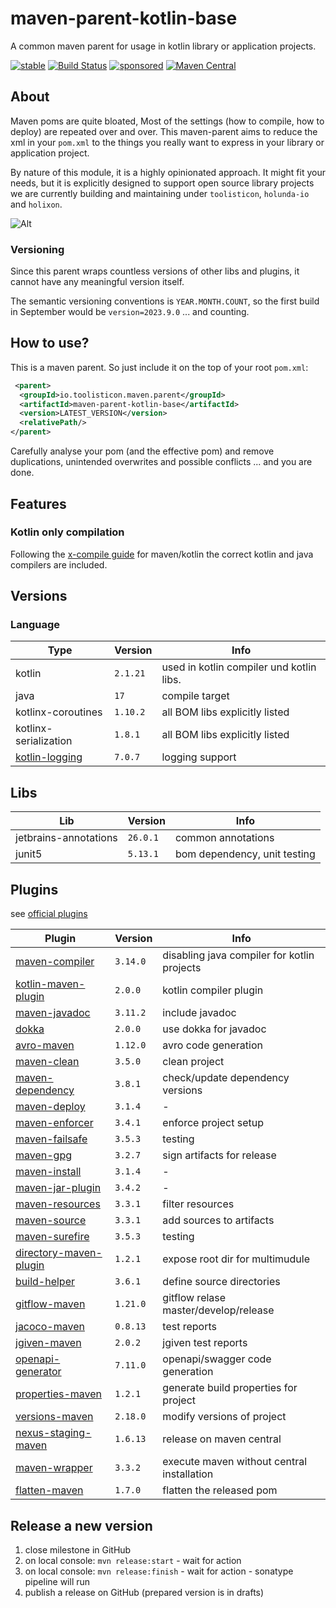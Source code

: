 # maven-parent-kotlin-base

A common maven parent for usage in kotlin library or application projects.

[![stable](https://img.shields.io/badge/lifecycle-STABLE-green.svg)](https://github.com/holisticon#open-source-lifecycle)
[![Build Status](https://github.com/toolisticon/maven-parent-kotlin-base/workflows/Development%20branches/badge.svg)](https://github.com/toolisticon/maven-parent-kotlin-base/actions)
[![sponsored](https://img.shields.io/badge/sponsoredBy-Holisticon-RED.svg)](https://holisticon.de/)
[![Maven Central](https://maven-badges.herokuapp.com/maven-central/io.toolisticon.maven.parent/maven-parent-kotlin-base/badge.svg)](https://maven-badges.herokuapp.com/maven-central/io.toolisticon.maven.parent/maven-parent-kotlin-base)

## About

Maven poms are quite bloated, Most of the settings (how to compile, how to deploy) are repeated over and over.
This maven-parent aims to reduce the xml in your `pom.xml` to the things you really want to express in your library or application project.

By nature of this module, it is a highly opinionated approach. It might fit your needs, but it is explicitly designed to support open source library
projects we are currently building and maintaining under `toolisticon`, `holunda-io` and `holixon`.

![Alt](https://repobeats.axiom.co/api/embed/e8f5fb21acc9cb5a90b05b63164ce38fbd473b48.svg "Repobeats analytics image")

### Versioning

Since this parent wraps countless versions of other libs and plugins, it cannot have any meaningful version itself.

The semantic versioning conventions is `YEAR.MONTH.COUNT`, so the first build in September would be `version=2023.9.0` ... and counting.

## How to use?

This is a maven parent. So just include it on the top of your root `pom.xml`:

```xml
 <parent>
  <groupId>io.toolisticon.maven.parent</groupId>
  <artifactId>maven-parent-kotlin-base</artifactId>
  <version>LATEST_VERSION</version>
  <relativePath/>
</parent>
```

Carefully analyse your pom (and the effective pom) and remove duplications, unintended overwrites and possible conflicts ... and you are done.

## Features

### Kotlin only compilation

Following the [x-compile guide](https://kotlinlang.org/docs/maven.html#compile-kotlin-and-java-sources) for maven/kotlin the correct kotlin and java compilers
are included.

## Versions

### Language

| Type                  | Version  | Info                                      |
|-----------------------|----------|-------------------------------------------|
| kotlin                | `2.1.21` | used in kotlin compiler und kotlin libs.  |
| java                  | `17`     | compile target                            |
| kotlinx-coroutines    | `1.10.2` | all BOM libs explicitly listed            |
| kotlinx-serialization | `1.8.1`  | all BOM libs explicitly listed            |
| [kotlin-logging](https://github.com/oshai/kotlin-logging)    | `7.0.7`  | logging support                           |

## Libs

| Lib    | Version  | Info                                 |
|--------|----------|--------------------------------------|
| jetbrains-annotations | `26.0.1` | common annotations  |
| junit5 | `5.13.1` | bom dependency, unit testing       |

## Plugins

see [official plugins](https://maven.apache.org/plugins/index.html)

| Plugin                                                                                                                    | Version  | Info                                        |
|---------------------------------------------------------------------------------------------------------------------------|----------|---------------------------------------------|
| [maven-compiler](https://maven.apache.org/plugins/maven-compiler-plugin/)                                                 | `3.14.0` | disabling java compiler for kotlin projects |
| [kotlin-maven-plugin](https://kotlinlang.org/docs/maven.html)                                                             | `2.0.0`  | kotlin compiler plugin                      |
| [maven-javadoc](https://maven.apache.org/plugins/maven-javadoc-plugin/)                                                   | `3.11.2` | include javadoc                             |
| [dokka](https://kotlinlang.org/docs/dokka-maven.html#apply-dokka)                                                         | `2.0.0`  | use dokka for javadoc                       |
| [avro-maven](https://avro.apache.org/docs/1.11.1/getting-started-java/)                                                   | `1.12.0` | avro code generation                        |
| [maven-clean](https://maven.apache.org/plugins/maven-clean-plugin/)                                                       | `3.5.0`  | clean project                               |
| [maven-dependency](https://maven.apache.org/plugins/maven-dependency-plugin/)                                             | `3.8.1`  | check/update dependency versions            |
| [maven-deploy](https://maven.apache.org/plugins/maven-deploy-plugin/)                                                     | `3.1.4`  | -                                           |
| [maven-enforcer](https://maven.apache.org/enforcer/maven-enforcer-plugin/)                                                | `3.4.1`  | enforce project setup                       |
| [maven-failsafe](https://maven.apache.org/surefire/maven-failsafe-plugin/)                                                | `3.5.3`  | testing                                     |
| [maven-gpg](https://maven.apache.org/plugins/maven-gpg-plugin/)                                                           | `3.2.7`  | sign artifacts for release                  |
| [maven-install](https://maven.apache.org/plugins/maven-install-plugin/)                                                   | `3.1.4`  | -                                           |
| [maven-jar-plugin](https://maven.apache.org/plugins/maven-jar-plugin/)                                                    | `3.4.2`  | -                                           |
| [maven-resources](https://maven.apache.org/plugins/maven-resources-plugin/)                                               | `3.3.1`  | filter resources                            |
| [maven-source](https://maven.apache.org/plugins/maven-source-plugin/)                                                     | `3.3.1`  | add sources to artifacts                    |
| [maven-surefire](https://maven.apache.org/surefire/maven-surefire-plugin/)                                                | `3.5.3`  | testing                                     |
| [directory-maven-plugin](https://github.com/hazendaz/directory-maven-plugin)                                              | `1.2.1`  | expose root dir for multimudule             | 
| [build-helper](https://www.mojohaus.org/build-helper-maven-plugin/)                                                       | `3.6.1`  | define source directories                   |
| [gitflow-maven](https://aleksandr-m.github.io/gitflow-maven-plugin/)                                                      | `1.21.0` | gitflow relase master/develop/release       |
| [jacoco-maven](https://www.eclemma.org/jacoco/trunk/doc/maven.html)                                                       | `0.8.13` | test reports                                |
| [jgiven-maven](https://jgiven.org/userguide/#_maven)                                                                      | `2.0.2`  | jgiven test reports                         |
| [openapi-generator](https://github.com/OpenAPITools/openapi-generator/tree/master/modules/openapi-generator-maven-plugin) | `7.11.0` | openapi/swagger code generation             |
| [properties-maven](https://www.mojohaus.org/properties-maven-plugin/)                                                     | `1.2.1`  | generate build properties for project       |
| [versions-maven](https://www.mojohaus.org/versions/versions-maven-plugin/index.html)                                      | `2.18.0` | modify versions of project                  |
| [nexus-staging-maven](https://github.com/sonatype/nexus-maven-plugins/blob/main/staging/maven-plugin/README.md)           | `1.6.13` | release on maven central                    |
| [maven-wrapper](https://maven.apache.org/wrapper/maven-wrapper-plugin/plugin-info.html)                                   | `3.3.2`  | execute maven without central installation  |
| [flatten-maven](https://www.mojohaus.org/flatten-maven-plugin/)                                   | `1.7.0`  | flatten the released pom                    |

## Release a new version

1. close milestone in GitHub
1. on local console: `mvn release:start` - wait for action
1. on local console: `mvn release:finish` - wait for action - sonatype pipeline will run
1. publish a release on GitHub (prepared version is in drafts)
